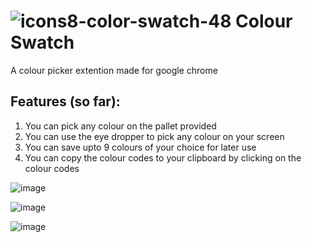 # ![icons8-color-swatch-48](https://user-images.githubusercontent.com/94288311/212559326-ed100007-f867-4efd-afee-c509be1c37ed.png) Colour Swatch
A colour picker extention made for google chrome

## Features (so far):
1. You can pick any colour on the pallet provided
2. You can use the eye dropper to pick any colour on your screen
3. You can save upto 9 colours of your choice for later use
4. You can copy the colour codes to your clipboard by clicking on the colour codes

![image](https://user-images.githubusercontent.com/94288311/212559412-4c530848-bf77-448e-b0d1-6686770985d2.png)

![image](https://user-images.githubusercontent.com/94288311/212559591-396ddae0-1537-4559-a172-e6a96d1e4445.png)

![image](https://user-images.githubusercontent.com/94288311/212559554-7d376584-4245-4828-8475-3089155a918b.png)


